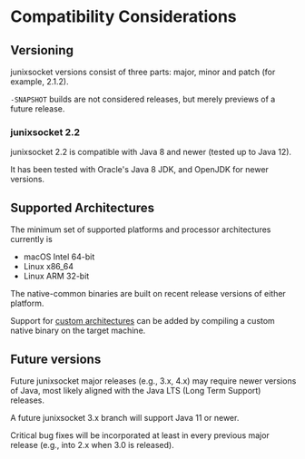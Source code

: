 # Compatibility Considerations

## Versioning

junixsocket versions consist of three parts: major, minor and patch (for example, 2.1.2).

`-SNAPSHOT` builds are not considered releases, but merely previews of a future release.

### junixsocket 2.2

junixsocket 2.2 is compatible with Java 8 and newer (tested up to Java 12).

It has been tested with Oracle's Java 8 JDK, and OpenJDK for newer versions.

## Supported Architectures

The minimum set of supported platforms and processor architectures currently is

* macOS Intel 64-bit
* Linux x86_64
* Linux ARM 32-bit

The native-common binaries are built on recent release versions of either platform.  

Support for [custom architectures](customarch.html) can be added by compiling a custom native binary
on the target machine.

## Future versions

Future junixsocket major releases (e.g., 3.x, 4.x) may require newer versions of Java, most likely
aligned with the Java LTS (Long Term Support) releases.

A future junixsocket 3.x branch will support Java 11 or newer.

Critical bug fixes will be incorporated at least in every previous major release
(e.g., into 2.x when 3.0 is released).
